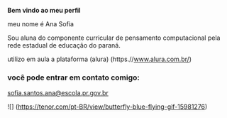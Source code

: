**Bem vindo ao meu perfil**

meu nome é Ana Sofia

Sou aluna do componente curricular de pensamento computacional pela rede estadual de educação do paraná. 

utilizo em aula a plataforma (alura) (https.//www.alura.com.br/)

### você pode entrar em contato comigo:
 
sofia.santos.ana@escola.pr.gov.br

![] (https://tenor.com/pt-BR/view/butterfly-blue-flying-gif-15981276)
